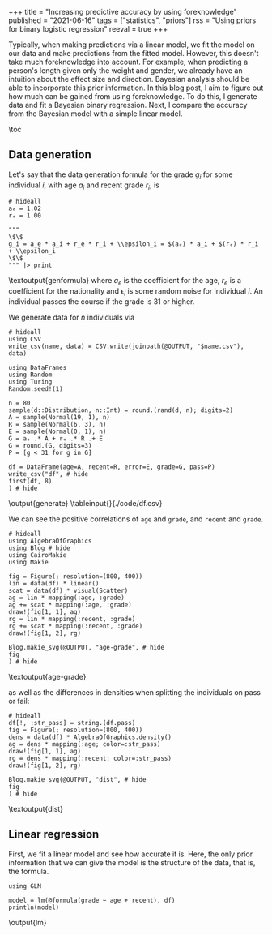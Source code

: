 +++
title = "Increasing predictive accuracy by using foreknowledge"
published = "2021-06-16"
tags = ["statistics", "priors"]
rss = "Using priors for binary logistic regression"
reeval = true
+++

Typically, when making predictions via a linear model, we fit the model on our data and make predictions from the fitted model.
However, this doesn't take much foreknowledge into account.
For example, when predicting a person's length given only the weight and gender, we already have an intuition about the effect size and direction.
Bayesian analysis should be able to incorporate this prior information.
In this blog post, I aim to figure out how much can be gained from using foreknowledge.
To do this, I generate data and fit a Bayesian binary regression.
Next, I compare the accuracy from the Bayesian model with a simple linear model.

\toc

## Data generation

Let's say that the data generation formula for the grade $g_i$ for some individual $i$, with age $a_i$ and recent grade $r_i$, is

```julia:genformula
# hideall
aₑ = 1.02
rₑ = 1.00

"""
\$\$
g_i = a_e * a_i + r_e * r_i + \\epsilon_i = $(aₑ) * a_i + $(rₑ) * r_i + \\epsilon_i
\$\$
""" |> print
```
\textoutput{genformula} where $a_e$ is the coefficient for the age, $r_e$ is a coefficient for the nationality and $\epsilon_i$ is some random noise for individual $i$.
An individual passes the course if the grade is 31 or higher.

We generate data for $n$ individuals via

```julia:csv
# hideall
using CSV
write_csv(name, data) = CSV.write(joinpath(@OUTPUT, "$name.csv"), data)
```

```julia:generate
using DataFrames
using Random
using Turing
Random.seed!(1)

n = 80
sample(d::Distribution, n::Int) = round.(rand(d, n); digits=2)
A = sample(Normal(19, 1), n)
R = sample(Normal(6, 3), n)
E = sample(Normal(0, 1), n)
G = aₑ .* A + rₑ .* R .+ E
G = round.(G, digits=3)
P = [g < 31 for g in G]

df = DataFrame(age=A, recent=R, error=E, grade=G, pass=P)
write_csv("df", # hide
first(df, 8)
) # hide
```
\output{generate}
\tableinput{}{./code/df.csv}

We can see the positive correlations of `age` and `grade`, and `recent` and `grade`.

```julia:age-grade
# hideall
using AlgebraOfGraphics
using Blog # hide
using CairoMakie
using Makie

fig = Figure(; resolution=(800, 400))
lin = data(df) * linear()
scat = data(df) * visual(Scatter)
ag = lin * mapping(:age, :grade)
ag += scat * mapping(:age, :grade)
draw!(fig[1, 1], ag)
rg = lin * mapping(:recent, :grade)
rg += scat * mapping(:recent, :grade)
draw!(fig[1, 2], rg)

Blog.makie_svg(@OUTPUT, "age-grade", # hide
fig
) # hide
```
\textoutput{age-grade}

as well as the differences in densities when splitting the individuals on pass or fail:

```julia:dist
# hideall
df[!, :str_pass] = string.(df.pass)
fig = Figure(; resolution=(800, 400))
dens = data(df) * AlgebraOfGraphics.density()
ag = dens * mapping(:age; color=:str_pass)
draw!(fig[1, 1], ag)
rg = dens * mapping(:recent; color=:str_pass)
draw!(fig[1, 2], rg)

Blog.makie_svg(@OUTPUT, "dist", # hide
fig
) # hide
```
\textoutput{dist}

## Linear regression

First, we fit a linear model and see how accurate it is.
Here, the only prior information that we can give the model is the structure of the data, that is, the formula.

```julia:lm
using GLM

model = lm(@formula(grade ~ age + recent), df)
println(model)
```
\output{lm}


